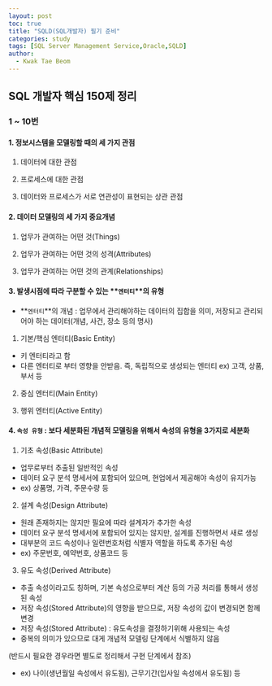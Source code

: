 ```yaml
---
layout: post
toc: true
title: "SQLD(SQL개발자) 필기 준비"
categories: study
tags: [SQL Server Management Service,Oracle,SQLD]
author:
  - Kwak Tae Beom
---
```


## SQL 개발자 핵심 150제 정리

### 1 ~ 10번

#### 1. 정보시스템을 모델링할 때의 세 가지 관점

1. 데이터에 대한 관점

2. 프로세스에 대한 관점

3. 데이터와 프로세스가 서로 연관성이 표현되는 상관 관점

#### 2. 데이터 모델링의 세 가지 중요개념

1. 업무가 관여하는 어떤 것(Things)

2. 업무가 관여하는 어떤 것의 성격(Attributes)

3. 업무가 관여하는 어떤 것의 관계(Relationships)

#### 3. 발생시점에 따라 구분할 수 있는 **`엔터티`**의 유형

* **`엔터티`**의 개념 : 업무에서 관리해야하는 데이터의 집합을 의미, 저장되고 관리되어야 하는 데이터(개념, 사건, 장소 등의 명사)

1. 기본/핵심 엔터티(Basic Entity)
- 키 엔터티라고 함
- 다른 엔터티로 부터 영향을 안받음. 즉, 독립적으로 생성되는 엔터티
ex) 고객, 상품, 부서 등

2. 중심 엔터티(Main Entity)

3. 행위 엔터티(Active Entity)

#### 4. **`속성 유형`** : 보다 세분화된 개념적 모델링을 위해서 속성의 유형을 3가지로 세분화

1. 기초 속성(Basic Attribute)
  - 업무로부터 추출된 일반적인 속성
  - 데이터 요구 분석 명세서에 포함되어 있으며, 현업에서 제공해야 속성이 유지가능
  - ex) 상품명, 가격, 주문수량 등

2. 설계 속성(Design Attribute)
  - 원래 존재하지는 않지만 필요에 따라 설계자가 추가한 속성
  - 데이터 요구 분석 명세서에 포함되어 있지는 않지만, 설계를 진행하면서 새로 생성
  - 대부분의 코드 속성이나 일련번호처럼 식별자 역할을 하도록 추가된 속성
  - ex) 주문번호, 예약번호, 상품코드 등

3. 유도 속성(Derived Attribute)
  - 추출 속성이라고도 칭하며, 기본 속성으로부터 계산 등의 가공 처리를 통해서 생성된 속성
  - 저장 속성(Stored Attribute)의 영향을 받으므로, 저장 속성의 값이 변경되면 함께 변경
  - 저장 속성(Stored Attribute)
    : 유도속성을 결정하기위해 사용되는 속성
  - 중복의 의미가 있으므로 대게 개념적 모델링 단계에서 식별하지 않음
  
  (반드시 필요한 경우라면 별도로 정리해서 구현 단계에서 참조)
  - ex) 나이(생년월일 속성에서 유도됨), 근무기간(입사일 속성에서 유도됨) 등